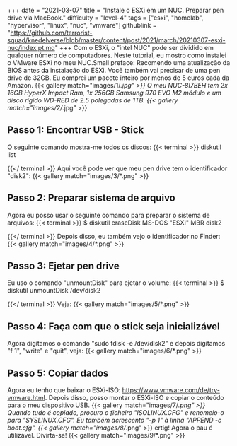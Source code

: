 +++
date = "2021-03-07"
title = "Instale o ESXi em um NUC. Preparar pen drive via MacBook."
difficulty = "level-4"
tags = ["esxi", "homelab", "hypervisor", "linux", "nuc", "vmware"]
githublink = "https://github.com/terrorist-squad/knedelverse/blob/master/content/post/2021/march/20210307-esxi-nuc/index.pt.md"
+++
Com o ESXi, o "intel NUC" pode ser dividido em qualquer número de computadores. Neste tutorial, eu mostro como instalei o VMware ESXi no meu NUC.Small preface: Recomendo uma atualização da BIOS antes da instalação do ESXi. Você também vai precisar de uma pen drive de 32GB. Eu comprei um pacote inteiro por menos de 5 euros cada da Amazon.
{{< gallery match="images/1/*.jpg" >}}
O meu NUC-8I7BEH tem 2x 16GB HyperX Impact Ram, 1x 256GB Samsung 970 EVO M2 módulo e um disco rígido WD-RED de 2.5 polegadas de 1TB.
{{< gallery match="images/2/*.jpg" >}}

## Passo 1: Encontrar USB - Stick
O seguinte comando mostra-me todos os discos:
{{< terminal >}}
diskutil list

{{</ terminal >}}
Aqui você pode ver que meu pen drive tem o identificador "disk2":
{{< gallery match="images/3/*.png" >}}

## Passo 2: Preparar sistema de arquivo
Agora eu posso usar o seguinte comando para preparar o sistema de arquivos:
{{< terminal >}}
$ diskutil eraseDisk MS-DOS "ESXI" MBR disk2

{{</ terminal >}}
Depois disso, eu também vejo o identificador no Finder:
{{< gallery match="images/4/*.png" >}}

## Passo 3: Ejetar pen drive
Eu uso o comando "unmountDisk" para ejetar o volume:
{{< terminal >}}
$ diskutil unmountDisk /dev/disk2

{{</ terminal >}}
Veja:
{{< gallery match="images/5/*.png" >}}

## Passo 4: Faça com que o stick seja inicializável
Agora digitamos o comando "sudo fdisk -e /dev/disk2" e depois digitamos "f 1", "write" e "quit", veja:
{{< gallery match="images/6/*.png" >}}

## Passo 5: Copiar dados
Agora eu tenho que baixar o ESXi-ISO: https://www.vmware.com/de/try-vmware.html. Depois disso, posso montar o ESXi-ISO e copiar o conteúdo para o meu dispositivo USB.
{{< gallery match="images/7/*.png" >}}
Quando tudo é copiado, procuro o ficheiro "ISOLINUX.CFG" e renomeio-o para "SYSLINUX.CFG". Eu também acrescento "-p 1" à linha "APPEND -c boot.cfg".
{{< gallery match="images/8/*.png" >}}
ertig! Agora o pau é utilizável. Divirta-se!
{{< gallery match="images/9/*.png" >}}
